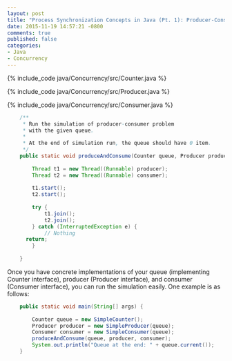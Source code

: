 ```yaml
---
layout: post
title: "Process Synchronization Concepts in Java (Pt. 1): Producer-Consumer problem"
date: 2015-11-19 14:57:21 -0800
comments: true
published: false
categories: 
- Java
- Concurrency
---
```


{% include_code java/Concurrency/src/Counter.java %}

{% include_code java/Concurrency/src/Producer.java %}

{% include_code java/Concurrency/src/Consumer.java %}



``` java Producer-Consumer simulation (one producer, one consumer)
	/**
	 * Run the simulation of producer-consumer problem
	 * with the given queue.
	 * 
	 * At the end of simulation run, the queue should have 0 item.
	 */
	public static void produceAndConsume(Counter queue, Producer producer, Consumer consumer) {
		
		Thread t1 = new Thread((Runnable) producer);
		Thread t2 = new Thread((Runnable) consumer);
		
		t1.start();
		t2.start();
		
		try {
			t1.join();
			t2.join();
		} catch (InterruptedException e) {
			// Nothing
      return;
		}
		
	}
```
Once you have concrete implementations of your queue (implementing Counter interface), producer (Producer interface), and consumer (Consumer interface), you can run the simulation easily. One example is as follows:

``` java Run Producer-Consumer with concrete implementations
	public static void main(String[] args) {
		
		Counter queue = new SimpleCounter();
		Producer producer = new SimpleProducer(queue);
		Consumer consumer = new SimpleConsumer(queue);
		produceAndConsume(queue, producer, consumer);
		System.out.println("Queue at the end: " + queue.current());
	}
```

